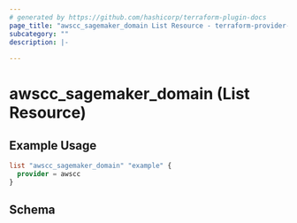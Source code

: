 ```yaml
---
# generated by https://github.com/hashicorp/terraform-plugin-docs
page_title: "awscc_sagemaker_domain List Resource - terraform-provider-awscc"
subcategory: ""
description: |-
  
---
```


# awscc_sagemaker_domain (List Resource)



## Example Usage

```terraform
list "awscc_sagemaker_domain" "example" {
  provider = awscc
}
```

<!-- schema generated by tfplugindocs -->
## Schema
